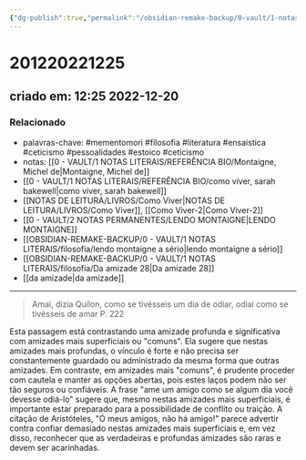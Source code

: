 ```yaml
---
{"dg-publish":true,"permalink":"/obsidian-remake-backup/0-vault/1-notas-literais/filosofia/amar-desconfiando/","tags":["mementomori","filosofia","literatura","ensaistica","ceticismo","pessoalidades","estoico"],"dgHomeLink":true,"dgShowLocalGraph":true,"dgShowFileTree":true,"noteIcon":""}
---
```


# 201220221225
## criado em: 12:25 2022-12-20

### Relacionado
- palavras-chave: #mementomori  #filosofia #literatura #ensaistica #ceticismo #pessoalidades #estoico #ceticismo
- notas: [[0 - VAULT/1 NOTAS LITERAIS/REFERÊNCIA BIO/Montaigne, Michel de\|Montaigne, Michel de]]
- [[0 - VAULT/1 NOTAS LITERAIS/REFERÊNCIA BIO/como viver, sarah bakewell\|como viver, sarah bakewell]]
- [[NOTAS DE LEITURA/LIVROS/Como Viver\|NOTAS DE LEITURA/LIVROS/Como Viver]], [[Como Viver-2\|Como Viver-2]]
- [[0 - VAULT/2 NOTAS PERMANENTES/LENDO MONTAIGNE\|LENDO MONTAIGNE]]
- [[OBSIDIAN-REMAKE-BACKUP/0 - VAULT/1 NOTAS LITERAIS/filosofia/lendo montaigne a sério\|lendo montaigne a sério]]
- [[OBSIDIAN-REMAKE-BACKUP/0 - VAULT/1 NOTAS LITERAIS/filosofia/Da amizade 28\|Da amizade 28]]
- [[da amizade\|da amizade]]
---
>Amai, dizia Quílon, como se tivésseis um dia de odiar, odiai como se tivésseis de amar
P. 222


Esta passagem está contrastando uma amizade profunda e significativa com amizades mais superficiais ou "comuns". Ela sugere que nestas amizades mais profundas, o vínculo é forte e não precisa ser constantemente guardado ou administrado da mesma forma que outras amizades. Em contraste, em amizades mais "comuns", é prudente proceder com cautela e manter as opções abertas, pois estes laços podem não ser tão seguros ou confiáveis. A frase "ame um amigo como se algum dia você devesse odiá-lo" sugere que, mesmo nestas amizades mais superficiais, é importante estar preparado para a possibilidade de conflito ou traição. A citação de Aristóteles, "Ó meus amigos, não há amigo!" parece advertir contra confiar demasiado nestas amizades mais superficiais e, em vez disso, reconhecer que as verdadeiras e profundas amizades são raras e devem ser acarinhadas.